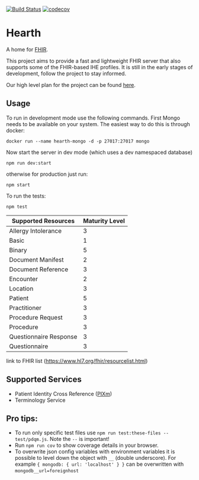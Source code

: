 [![Build Status](https://travis-ci.org/jembi/hearth.svg?branch=master)](https://travis-ci.org/jembi/hearth) [![codecov](https://codecov.io/gh/jembi/hearth/branch/master/graph/badge.svg)](https://codecov.io/gh/jembi/hearth)

# Hearth
A home for [FHIR](http://hl7.org/fhir/).

This project aims to provide a fast and lightweight FHIR server that also supports some of the FHIR-based IHE profiles. It is still in the early stages of development, follow the project to stay informed.

Our high level plan for the project can be found [here](https://docs.google.com/document/d/1wJr-A0xJFEwwR9y5c5tVGb0_rH7IQFBJRhMNRU31Fis/edit?usp=sharing).

## Usage
To run in development mode use the following commands. First Mongo needs to be available on your system. The easiest way to do this is through docker:

```
docker run --name hearth-mongo -d -p 27017:27017 mongo
```
Now start the server in dev mode (which uses a dev namespaced database)
```
npm run dev:start
```
otherwise for production just run:
```
npm start
```

To run the tests:
```
npm test
```

| Supported Resources | Maturity Level |
| ------------------- | -------------- |
| Allergy Intolerance     | 3 | 
| Basic                   | 1 | 
| Binary                  | 5 | 
| Document Manifest       | 2 | 
| Document Reference      | 3 | 
| Encounter               | 2 | 
| Location                | 3 | 
| Patient                 | 5 | 
| Practitioner            | 3 | 
| Procedure Request       | 3 | 
| Procedure               | 3 | 
| Questionnaire Response  | 3 | 
| Questionnaire           | 3 | 

link to FHIR list (https://www.hl7.org/fhir/resourcelist.html)

## Supported Services
* Patient Identity Cross Reference ([PIXm](http://ihe.net/uploadedFiles/Documents/ITI/IHE_ITI_Suppl_PIXm.pdf))
* Terminology Service

## Pro tips:
* To run only specific test files use `npm run test:these-files -- test/pdqm.js`. Note the `--` is important!
* Run `npm run cov` to show coverage details in your browser.
* To overwrite json config variables with environment variables it is possible to level down the object with `__` (double underscore).  For example `{ mongodb: { url: 'localhost' } }` can be overwritten with `mongodb__url=foreignhost`
